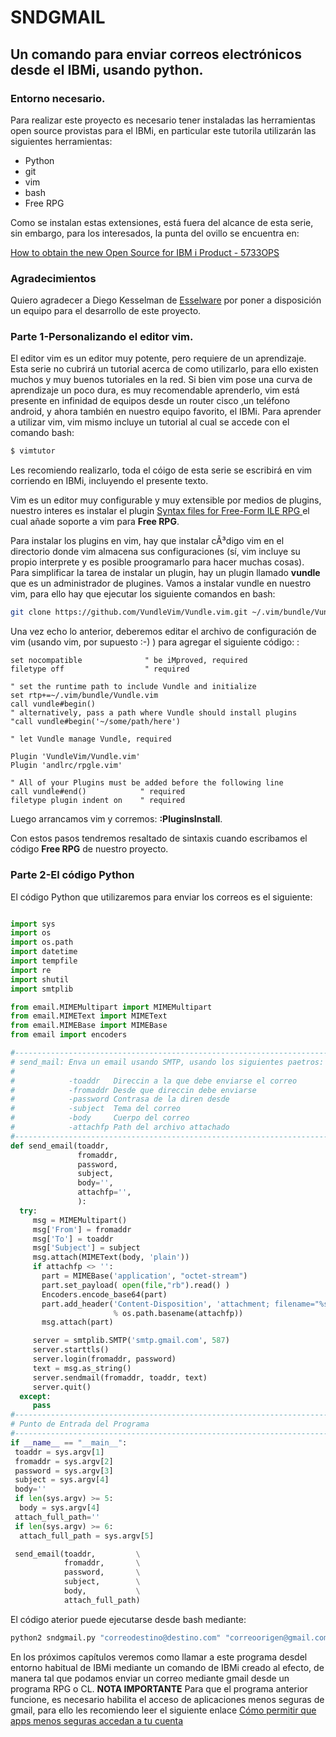 # SNDGMAIL

## Un comando para enviar correos electrónicos desde el IBMi, usando python.

### Entorno necesario.

Para realizar este proyecto es necesario tener instaladas las herramientas open source
provistas para el IBMi, en particular este tutorila utilizarán las siguientes herramientas:

* Python 
* git
* vim
* bash
* Free RPG

Como se instalan estas extensiones, está fuera del alcance de esta serie, sin embargo,
para los interesados, la punta del ovillo se encuentra en:

[How to obtain the new Open Source for IBM i Product - 5733OPS](https://www.ibm.com/developerworks/community/wikis/home?lang=en#!/wiki/IBM%20i%20Technology%20Updates/page/How%20to%20obtain%20the%20new%20Open%20Source%20for%20IBM%20i%20Product%20-%205733OPS)

### Agradecimientos

Quiero agradecer a Diego Kesselman de [Esselware](http://esselware.com.mx/) por poner a disposición un equipo para
el desarrollo de este proyecto.

### Parte 1-Personalizando el editor vim.

El editor vim es un editor muy potente, pero requiere de un aprendizaje.
Esta serie no cubrirá un tutorial acerca de como utilizarlo, para ello existen muchos y muy buenos
tutoriales en la red.
Si bien vim pose una curva de aprendizaje un poco dura, es muy recomendable aprenderlo, vim está presente 
en infinidad de equipos desde un router cisco ,un teléfono android, y ahora también en nuestro equipo
favorito, el IBMi.
Para aprender a utilizar vim, vim mismo incluye un tutorial al cual se accede con el comando bash:

```bash
$ vimtutor
```

Les recomiendo realizarlo, toda el cóigo de esta serie se escribirá en vim corriendo en IBMi, 
incluyendo el presente texto.

Vim es un editor muy configurable y muy extensible por medios de plugins, nuestro interes es instalar
el plugin [Syntax files for Free-Form ILE RPG ](https://github.com/andlrc/rpgle.vim)
el cual añade soporte a vim para **Free RPG**.

Para instalar los plugins en vim, hay que instalar cÃ³digo vim en el directorio donde vim almacena
sus configuraciones (sí, vim incluye su propio interprete y es posible proogramarlo para hacer 
muchas cosas).
Para simplificar la tarea de instalar un plugin, hay un plugin llamado **vundle** que es un administrador
de plugines.
Vamos a instalar vundle en nuestro vim, para ello hay que ejecutar los siguiente comandos en bash:

```bash
git clone https://github.com/VundleVim/Vundle.vim.git ~/.vim/bundle/Vundle.vim
```

Una vez echo lo anterior, deberemos editar el archivo de configuración de vim (usando vim, por
supuesto :-) ) para agregar el siguiente código:
:
```vim
set nocompatible              " be iMproved, required
filetype off                  " required

" set the runtime path to include Vundle and initialize
set rtp+=~/.vim/bundle/Vundle.vim
call vundle#begin()
" alternatively, pass a path where Vundle should install plugins
"call vundle#begin('~/some/path/here')

" let Vundle manage Vundle, required

Plugin 'VundleVim/Vundle.vim'
Plugin 'andlrc/rpgle.vim'

" All of your Plugins must be added before the following line
call vundle#end()            " required
filetype plugin indent on    " required
```

Luego arrancamos vim y corremos: **:PluginsInstall**.

Con estos pasos tendremos resaltado de sintaxis cuando escribamos
el código **Free RPG** de nuestro proyecto.
 
### Parte 2-El código Python

El código Python que utilizaremos para enviar los correos es el siguiente:

```python

import sys
import os
import os.path
import datetime
import tempfile
import re
import shutil
import smtplib

from email.MIMEMultipart import MIMEMultipart
from email.MIMEText import MIMEText
from email.MIMEBase import MIMEBase
from email import encoders

#--------------------------------------------------------------------------
# send_mail: Enva un email usando SMTP, usando los siguientes paetros:
#
#            -toaddr   Direccin a la que debe enviarse el correo
#            -fromaddr Desde que direccin debe enviarse
#            -password Contrasa de la diren desde
#            -subject  Tema del correo
#            -body     Cuerpo del correo
#            -attachfp Path del archivo attachado
#--------------------------------------------------------------------------
def send_email(toaddr,
               fromaddr,
               password,
               subject,
               body='',
               attachfp='',
               ):
  try:
     msg = MIMEMultipart()
     msg['From'] = fromaddr
     msg['To'] = toaddr
     msg['Subject'] = subject
     msg.attach(MIMEText(body, 'plain'))
     if attachfp <> '':
       part = MIMEBase('application', "octet-stream")
       part.set_payload( open(file,"rb").read() )
       Encoders.encode_base64(part)
       part.add_header('Content-Disposition', 'attachment; filename="%s"'
                       % os.path.basename(attachfp))
       msg.attach(part)

     server = smtplib.SMTP('smtp.gmail.com', 587)
     server.starttls()
     server.login(fromaddr, password)
     text = msg.as_string()
     server.sendmail(fromaddr, toaddr, text)
     server.quit()
  except:   
     pass 
#--------------------------------------------------------------------------
# Punto de Entrada del Programa
#--------------------------------------------------------------------------
if __name__ == "__main__":
 toaddr = sys.argv[1]
 fromaddr = sys.argv[2]
 password = sys.argv[3]
 subject = sys.argv[4]
 body=''
 if len(sys.argv) >= 5:
  body = sys.argv[4]
 attach_full_path=''
 if len(sys.argv) >= 6:
  attach_full_path = sys.argv[5]

 send_email(toaddr,         \
            fromaddr,       \
            password,       \
            subject,        \
            body,           \
            attach_full_path)
```
El código aterior puede ejecutarse desde bash mediante:

```bash
python2 sndgmail.py "correodestino@destino.com" "correoorigen@gmail.com" "contraseña" "subject" "body" "attach"
```
En los próximos capítulos veremos como llamar a este programa desdel entorno habitual de IBMi mediante 
un comando de IBMi creado al efecto, de manera tal que podamos enviar un correo mediante gmail desde un programa RPG o CL.
**NOTA IMPORTANTE**
Para que el programa anterior funcione, es necesario habilita el acceso de aplicaciones menos seguras de gmail, para
ello les recomiendo leer el siguiente enlace [Cómo permitir que apps menos seguras accedan a tu cuenta](https://support.google.com/accounts/answer/6010255)


